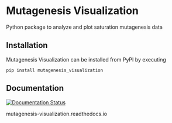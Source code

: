 # Mutagenesis Visualization
Python package to analyze and plot saturation mutagenesis data


## Installation

Mutagenesis Visualization can be installed from PyPI by executing

```
pip install mutagenesis_visualization
```

## Documentation

[![Documentation Status](https://readthedocs.org/projects/mutagenesis-visualization/badge/?version=latest)](https://mutagenesis-visualization.readthedocs.io/en/latest/?badge=latest)

mutagenesis-visualization.readthedocs.io